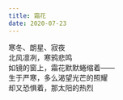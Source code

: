 ```yaml
---
title: 霜花
date: 2020-07-23
---
```


寒冬、朗星、寂夜\
北风凛冽，寒鸦悲鸣\
如镜的窗上，霜花默默蜷缩着——\
生于严寒，多么渴望光芒的照耀\
却又恐惧着，那太阳的热烈
